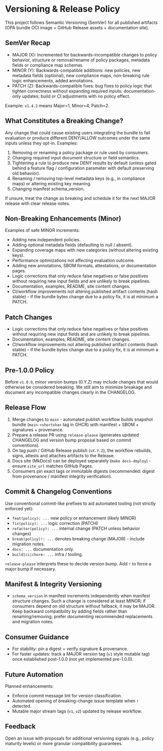 # Versioning & Release Policy

This project follows Semantic Versioning (SemVer) for all published artifacts (OPA bundle OCI image + GitHub Release assets + documentation site).

## SemVer Recap

- MAJOR (X): Incremented for backwards-incompatible changes to policy behavior, structure or removal/rename of policy packages, metadata fields or compliance map schemas.
- MINOR (Y): Backwards-compatible additions: new policies, new metadata fields (optional), new compliance maps, non-breaking rule logic enhancements, added annotations.
- PATCH (Z): Backwards-compatible fixes: bug fixes to policy logic that tighten correctness without expanding required inputs; documentation-only updates; build or CI adjustments with no policy effect.

Example: `v1.4.2` means Major=1, Minor=4, Patch=2.

## What Constitutes a Breaking Change?

Any change that could cause existing users integrating the bundle to fail evaluation or produce different DENY/ALLOW outcomes under the same inputs unless they opt-in. Examples:

1. Removing or renaming a policy package or rule used by consumers.
2. Changing required input document structure or field semantics.
3. Tightening a rule to produce new DENY results by default (unless gated behind a feature flag / configuration parameter with default preserving old behavior).
4. Renaming / removing top-level metadata keys (e.g., in compliance maps) or altering existing key meaning.
5. Changing manifest schema_version.

If unsure, treat the change as breaking and schedule it for the next MAJOR release with clear release notes.

## Non-Breaking Enhancements (Minor)

Examples of safe MINOR increments:

- Adding new independent policies.
- Adding optional metadata fields (defaulting to null / absent).
- Expanding coverage maps with new categories (without altering existing keys).
- Performance optimizations not affecting evaluation outcome.
- Adding new annotations, SBOM formats, attestations, or documentation pages.
- Logic corrections that only reduce false negatives or false positives without requiring new input fields and are unlikely to break pipelines.
- Documentation, examples, README, site content changes.
- CI/workflow improvements not altering published artifact contents (hash stable) - if the bundle bytes change due to a policy fix, it is at minimum a PATCH.


## Patch Changes

- Logic corrections that only reduce false negatives or false positives without requiring new input fields and are unlikely to break pipelines.
- Documentation, examples, README, site content changes.
- CI/workflow improvements not altering published artifact contents (hash stable) - if the bundle bytes change due to a policy fix, it is at minimum a PATCH.

## Pre-1.0.0 Policy

Before `v1.0.0`, minor version bumps (0.Y.Z) may include changes that would otherwise be considered breaking. We still aim to minimize breakage and document any incompatible changes clearly in the CHANGELOG.

## Release Flow

1. Merge changes to `main` - automated publish workflow builds snapshot bundle (`main-<shortsha>` tag in GHCR) with manifest + SBOM + signatures + provenance.
2. Prepare a release PR using `release-please` (generates updated CHANGELOG and version bump proposal based on commit conventions).
3. On tag push / GitHub Release publish (`vX.Y.Z`), the workflow rebuilds, signs, attests and attaches artifacts to the Release.
4. Docs site (MkDocs) can be deployed separately (`make docs-deploy`) - ensure `site_url` matches GitHub Pages.
5. Consumers pin exact tags or immutable digests (recommended: digest from provenance / manifest integrity verification).

## Commit & Changelog Conventions

Use conventional commit-like prefixes to aid automated tooling (not strictly enforced yet):

- `feat(policy): ...` new policy or enhancement (likely MINOR)
- `fix(policy): ...` logic correction (PATCH)
- `refactor(policy): ...` internal change (PATCH unless behavior changes)
- `break(policy)!: ...` denotes breaking change (MAJOR) - include migration notes.
- `docs: ...` documentation only.
- `build|ci|chore: ...` infra / tooling.

`release-please` interprets these to decide version bump. Add `!` to force a major bump if necessary.

## Manifest & Integrity Versioning

- `schema_version` in manifest increments independently when manifest structure changes. Such a change is considered at least MINOR; if consumers depend on old structure without fallback, it may be MAJOR.
Keep backward compatibility by adding fields rather than renaming/removing; prefer documenting recommended replacements and migration notes.


## Consumer Guidance

- For stability: pin a digest + verify signature & provenance.
- For faster updates: track a MAJOR version tag (`v1` style mutable tag) once established post-1.0.0 (not yet implemented pre-1.0.0).

## Future Automation

Planned enhancements:

- Enforce commit message lint for version classification.
- Automated opening of breaking-change issue template when `!` detected.
- Mutable major stream tags (`v1`, `v2`) updated by release workflow.

## Feedback

Open an issue with proposals for additional versioning signals (e.g., policy maturity levels) or more granular compatibility guarantees.

